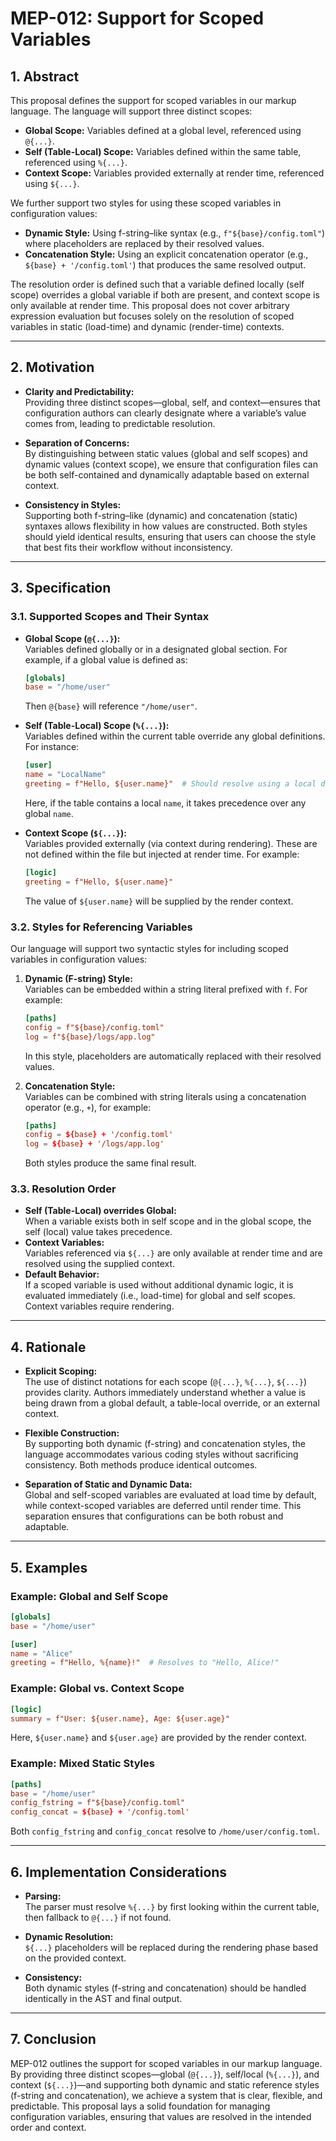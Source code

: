 # MEP-012: Support for Scoped Variables

## 1. Abstract

This proposal defines the support for scoped variables in our markup language. The language will support three distinct scopes:

- **Global Scope:** Variables defined at a global level, referenced using `@{...}`.
- **Self (Table-Local) Scope:** Variables defined within the same table, referenced using `%{...}`.
- **Context Scope:** Variables provided externally at render time, referenced using `${...}`.

We further support two styles for using these scoped variables in configuration values:
- **Dynamic Style:** Using f-string–like syntax (e.g., `f"${base}/config.toml"`) where placeholders are replaced by their resolved values.
- **Concatenation Style:** Using an explicit concatenation operator (e.g., `${base} + '/config.toml'`) that produces the same resolved output.

The resolution order is defined such that a variable defined locally (self scope) overrides a global variable if both are present, and context scope is only available at render time. This proposal does not cover arbitrary expression evaluation but focuses solely on the resolution of scoped variables in static (load-time) and dynamic (render-time) contexts.

---

## 2. Motivation

- **Clarity and Predictability:**  
  Providing three distinct scopes—global, self, and context—ensures that configuration authors can clearly designate where a variable’s value comes from, leading to predictable resolution.

- **Separation of Concerns:**  
  By distinguishing between static values (global and self scopes) and dynamic values (context scope), we ensure that configuration files can be both self-contained and dynamically adaptable based on external context.

- **Consistency in Styles:**  
  Supporting both f-string–like (dynamic) and concatenation (static) syntaxes allows flexibility in how values are constructed. Both styles should yield identical results, ensuring that users can choose the style that best fits their workflow without inconsistency.

---

## 3. Specification

### 3.1. Supported Scopes and Their Syntax

- **Global Scope (`@{...}`):**  
  Variables defined globally or in a designated global section. For example, if a global value is defined as:
  ```toml
  [globals]
  base = "/home/user"
  ```
  Then `@{base}` will reference `"/home/user"`.

- **Self (Table-Local) Scope (`%{...}`):**  
  Variables defined within the current table override any global definitions. For instance:
  ```toml
  [user]
  name = "LocalName"
  greeting = f"Hello, ${user.name}"  # Should resolve using a local definition if available
  ```
  Here, if the table contains a local `name`, it takes precedence over any global `name`.

- **Context Scope (`${...}`):**  
  Variables provided externally (via context during rendering). These are not defined within the file but injected at render time. For example:
  ```toml
  [logic]
  greeting = f"Hello, ${user.name}"
  ```
  The value of `${user.name}` will be supplied by the render context.

### 3.2. Styles for Referencing Variables

Our language will support two syntactic styles for including scoped variables in configuration values:

1. **Dynamic (F-string) Style:**  
   Variables can be embedded within a string literal prefixed with `f`. For example:
   ```toml
   [paths]
   config = f"${base}/config.toml"
   log = f"${base}/logs/app.log"
   ```
   In this style, placeholders are automatically replaced with their resolved values.

2. **Concatenation Style:**  
   Variables can be combined with string literals using a concatenation operator (e.g., `+`), for example:
   ```toml
   [paths]
   config = ${base} + '/config.toml'
   log = ${base} + '/logs/app.log'
   ```
   Both styles produce the same final result.

### 3.3. Resolution Order

- **Self (Table-Local) overrides Global:**  
  When a variable exists both in self scope and in the global scope, the self (local) value takes precedence.
- **Context Variables:**  
  Variables referenced via `${...}` are only available at render time and are resolved using the supplied context.
- **Default Behavior:**  
  If a scoped variable is used without additional dynamic logic, it is evaluated immediately (i.e., load-time) for global and self scopes. Context variables require rendering.

---

## 4. Rationale

- **Explicit Scoping:**  
  The use of distinct notations for each scope (`@{...}`, `%{...}`, `${...}`) provides clarity. Authors immediately understand whether a value is being drawn from a global default, a table-local override, or an external context.
  
- **Flexible Construction:**  
  By supporting both dynamic (f-string) and concatenation styles, the language accommodates various coding styles without sacrificing consistency. Both methods produce identical outcomes.

- **Separation of Static and Dynamic Data:**  
  Global and self-scoped variables are evaluated at load time by default, while context-scoped variables are deferred until render time. This separation ensures that configurations can be both robust and adaptable.

---

## 5. Examples

### Example: Global and Self Scope

```toml
[globals]
base = "/home/user"

[user]
name = "Alice"
greeting = f"Hello, %{name}!"  # Resolves to "Hello, Alice!"
```

### Example: Global vs. Context Scope

```toml
[logic]
summary = f"User: ${user.name}, Age: ${user.age}"
```
Here, `${user.name}` and `${user.age}` are provided by the render context.

### Example: Mixed Static Styles

```toml
[paths]
base = "/home/user"
config_fstring = f"${base}/config.toml"
config_concat = ${base} + '/config.toml'
```
Both `config_fstring` and `config_concat` resolve to `/home/user/config.toml`.

---

## 6. Implementation Considerations

- **Parsing:**  
  The parser must resolve `%{...}` by first looking within the current table, then fallback to `@{...}` if not found.
  
- **Dynamic Resolution:**  
  `${...}` placeholders will be replaced during the rendering phase based on the provided context.
  
- **Consistency:**  
  Both dynamic styles (f-string and concatenation) should be handled identically in the AST and final output.

---

## 7. Conclusion

MEP-012 outlines the support for scoped variables in our markup language. By providing three distinct scopes—global (`@{...}`), self/local (`%{...}`), and context (`${...}`)—and supporting both dynamic and static reference styles (f-string and concatenation), we achieve a system that is clear, flexible, and predictable. This proposal lays a solid foundation for managing configuration variables, ensuring that values are resolved in the intended order and context.

